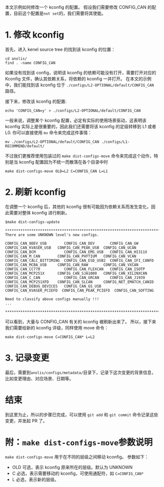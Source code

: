 本文示例如何修改一个 kconfig 的配置。
假设我们需要修改 CONFIG_CAN 的配置，目前这个配置是`not set`的，我们需要将其使能。

# 1. 修改 kconfig
首先，进入 kenel source tree 的找到该 kconfig 的位置：
```
cd anolis/
find . -name CONFIG_CAN
```
如果没有找到该 config，说明该 kconfig 的依赖可能没有打开，需要打开对应的 Kconfig 文件，确认其依赖关系，将依赖的 kconfig 一并打开。
在本文的示例中，我们能找到该 kconfig 位于 `./configs/L2-OPTIONAL/default/CONFIG_CAN` 路径。

接下来，修改该 kconfig 的配置:
```
echo 'CONFIG_CAN=y' > ./configs/L2-OPTIONAL/default/CONFIG_CAN
```
一般来说，调整某个 kconfig 配置，必定有实际的使用场景驱动，这表明该 kconfig 实际上是很重要的，因此我们还需要将该 kconfig 的定级转移到 L1 或者 L0.
你可以直接使用 `mv` 命令来完成这件事情：
```
mv ./configs/L2-OPTIONAL/default/CONFIG_CAN ./configs/L1-RECOMMEND/default/
```
不过我们更推荐使用包装过的 `make dist-configs-move` 命令来完成这个动作，特别是当 kconfig 配置因为不统一而散落在各个目录中时
```
make dist-configs-move OLD=L2 C=CONFIG_CAN L=L1
```
# 2. 刷新 kconfig
在调整一个 kconfig 后，其他的 kconfig 很有可能因为依赖关系而发生变化，因此需要对整体 kconfig 进行刷新。
```
$make dist-configs-update

******************************************************************************
There are some UNKNOWN level's new configs.

CONFIG_CAN_8DEV_USB        CONFIG_CAN_DEV       CONFIG_CAN_GW             CONFIG_CAN_KVASER_USB   CONFIG_CAN_PEAK_USB  CONFIG_CAN_UCAN
CONFIG_CAN_BCM             CONFIG_CAN_EMS_USB   CONFIG_CAN_HI311X         CONFIG_CAN_M_CAN        CONFIG_CAN_PHYTIUM   CONFIG_CAN_VCAN
CONFIG_CAN_CALC_BITTIMING  CONFIG_CAN_ESD_USB2  CONFIG_CAN_IFI_CANFD      CONFIG_CAN_MCBA_USB     CONFIG_CAN_RAW       CONFIG_CAN_VXCAN
CONFIG_CAN_CC770           CONFIG_CAN_FLEXCAN   CONFIG_CAN_ISOTP          CONFIG_CAN_MCP251X      CONFIG_CAN_SJA1000   CONFIG_CAN_XILINXCAN
CONFIG_CAN_C_CAN           CONFIG_CAN_GRCAN     CONFIG_CAN_J1939          CONFIG_CAN_MCP251XFD    CONFIG_CAN_SLCAN     CONFIG_NET_EMATCH_CANID
CONFIG_CAN_DEBUG_DEVICES   CONFIG_CAN_GS_USB    CONFIG_CAN_KVASER_PCIEFD  CONFIG_CAN_PEAK_PCIEFD  CONFIG_CAN_SOFTING

Need to classify above configs manually !!!
...

******************************************************************************
```
可以看到，大量与 CONFIG_CAN 有关的 kconfig 被刷新出来了。
所以，接下来我们需要给新的 kconfig 评级，同样使用 move 命令：
```
make dist-configs-move C=CONFIG_CAN* L=L2
```

# 3. 记录变更
最后，需要到`anolis/configs/metadata/`目录下，记录下这次变更的背景信息，比如变更理由、对应场景、日期等。

# 结束
到这里为止，所以的步骤已完成，可以使用 `git add` 和 `git commit` 命令记录这些变更，并发起 PR 了。

# 附：`make dist-configs-move`参数说明
`make dist-configs-move` 用于在不同的层级之间移动 kconfig。
参数如下：
- OLD 可选，表示 kconfig 原来所在的层级。默认为 UNKNOWN
- C 必选，表示需要移动的 kconfig，可使用通配符，如 `C=CONFIG_CAN*`
- L 必选，表示新的层级。